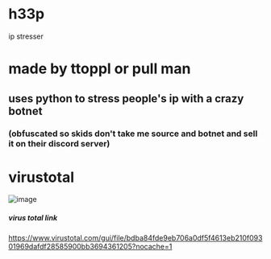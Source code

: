 # h33p
ip stresser

# made by ttoppl or pull man

## uses python to stress people's ip with a crazy botnet

### (obfuscated so skids don't take me source and botnet and sell it on their discord server)

# virustotal
![image](https://cdn.discordapp.com/attachments/629784607650349087/1080973578624835634/image.png)

##### virus total link
https://www.virustotal.com/gui/file/bdba84fde9eb706a0df5f4613eb210f09301969dafdf28585900bb3694361205?nocache=1
